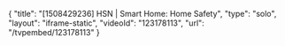 {
    "title": "[1508429236] HSN | Smart Home: Home Safety",
    "type": "solo",
    "layout": "iframe-static",
    "videoId": "123178113",
    "url": "\/tvpembed\/123178113"
}